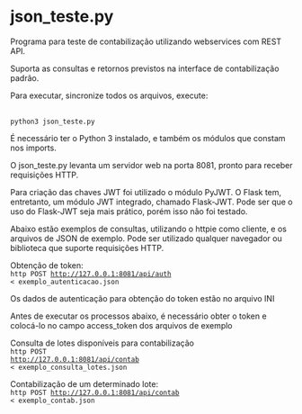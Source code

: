 <h1>json_teste.py</h1>

Programa para teste de contabilização utilizando webservices com REST API.

Suporta as consultas e retornos previstos na interface de contabilização padrão.

Para executar, sincronize todos os arquivos, execute:

<br><code>python3 json_teste.py</code><br>

É necessário ter o Python 3 instalado, e também os módulos que constam nos imports.

O json_teste.py levanta um servidor web na porta 8081, pronto para receber requisições HTTP.

Para criação das chaves JWT foi utilizado o módulo PyJWT. O Flask tem, entretanto, um módulo JWT integrado, chamado Flask-JWT. Pode ser que o uso do Flask-JWT seja mais prático, porém isso não foi testado.

Abaixo estão exemplos de consultas, utilizando o httpie como cliente, e os arquivos de JSON de exemplo. Pode ser utilizado qualquer navegador ou biblioteca que suporte requisições HTTP.
 
Obtenção de token:<br>
<code>http POST http://127.0.0.1:8081/api/auth < exemplo_autenticacao.json</code>
 
Os dados de autenticação para obtenção do token estão no arquivo INI
 
Antes de executar os processos abaixo, é necessário obter o token e colocá-lo no campo access_token dos arquivos de exemplo

Consulta de lotes disponíveis para contabilização<br>
<code>http POST http://127.0.0.1:8081/api/contab < exemplo_consulta_lotes.json</code>
 
Contabilização de um determinado lote:<br>
<code>http POST http://127.0.0.1:8081/api/contab < exemplo_contab.json</code>
